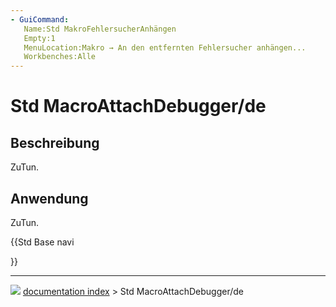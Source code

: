 ```yaml
---
- GuiCommand:
   Name:Std MakroFehlersucherAnhängen
   Empty:1
   MenuLocation:Makro → An den entfernten Fehlersucher anhängen...
   Workbenches:Alle
---
```


# Std MacroAttachDebugger/de

## Beschreibung

ZuTun.

## Anwendung

ZuTun.





{{Std Base navi

}}



---
![](images/Button_right.svg) [documentation index](../README.md) > Std MacroAttachDebugger/de
